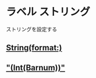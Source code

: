 # ラベル ストリング

ストリングを設定する

## [String(format:)](https://github.com/ghsumiyasu/Swift/blob/main/README-SpriteLabel-String-Format-jp.md)
## ["\(Int(Barnum))"](https://github.com/ghsumiyasu/Swift/blob/main/README-SpriteLabel-String-Inverso-jp.md)